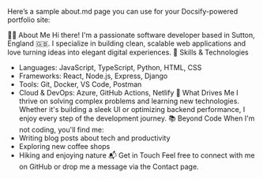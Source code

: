 Here’s a sample about.md page you can use for your Docsify-powered portfolio site:

👨‍💻 About Me
Hi there! I'm a passionate software developer based in Sutton, England 🇬🇧. I specialize in building clean, scalable web applications and love turning ideas into elegant digital experiences.
🔧 Skills & Technologies
- Languages: JavaScript, TypeScript, Python, HTML, CSS
- Frameworks: React, Node.js, Express, Django
- Tools: Git, Docker, VS Code, Postman
- Cloud & DevOps: Azure, GitHub Actions, Netlify
🧠 What Drives Me
I thrive on solving complex problems and learning new technologies. Whether it's building a sleek UI or optimizing backend performance, I enjoy every step of the development journey.
📚 Beyond Code
When I'm not coding, you'll find me:
- Writing blog posts about tech and productivity
- Exploring new coffee shops
- Hiking and enjoying nature
📬 Get in Touch
Feel free to connect with me on GitHub or drop me a message via the Contact page.
